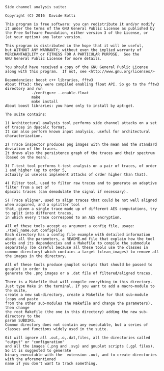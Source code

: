     Side channel analysis suite:
    
    Copyright (C) 2016  Davide Botti

    This program is free software: you can redistribute it and/or modify
    it under the terms of the GNU General Public License as published by
    the Free Software Foundation, either version 3 of the License, or
    (at your option) any later version.

    This program is distributed in the hope that it will be useful,
    but WITHOUT ANY WARRANTY; without even the implied warranty of
    MERCHANTABILITY or FITNESS FOR A PARTICULAR PURPOSE.  See the
    GNU General Public License for more details.

    You should have received a copy of the GNU General Public License
    along with this program.  If not, see <http://www.gnu.org/licenses/>    

    Dependencies: boost c++ libraries, fftw3
    About fftw3: they were compiled enabling float API. So go to the fftw3 directory and run
                ./configure --enable-float
                make
                make install
    About boost libraries: you have only to install by apt-get.

    The suite contains:

    1) Architectural analysis tool performs side channel attacks on a set of traces in dpacalc format. 
    It can also perform known input analysis, useful for architectural characterization.

    2) Trace inspector produces png images with the mean and the standard deviation of the traces.
    It draws also the persistence graph of the traces and their spectrum (based on the mean).

    3) T-test tool performs t-test analysis on a pair of traces, of order 1 and higher (up to order 5,
    actually is useless implement attacks of order higher than that).
    
    4) Filter tool, used to filter raw traces and to generate an adaptive filter from a set of 
    dpacalc traces (can demodulate the signal if necessary).
    
    5) Trace aligner, used to align traces that could be not well aligned when acquired, and a splitter tool
    that, given a single trace made up of different AES computations, try to split into different traces,
    in which every trace correspond to an AES encryption.

    All of these tools accept as argument a config file, usage:
    ./tool_name.out configFile
    Each directory has a config file example with detailed information about all the parameters, a README.md file that explain how the tool works and its dependencies and a Makefile to compile the submodule separately (be careful because all these tools use the classes in common directory) which contains a target (clean_images) to remove all the images in the directory.

    All of these tools produce gnuplot scripts that should be passed to gnuplot in order to 
    generate the .png images or a .dat file of filtered/aligned traces.
    
    There is a Makefile that will compile everything in this directory.
    Just type Make in the terminal. If you want to add a macro-module to the suite,
    create a new sub-directory, create a Makefile for that sub-module (copy and paste
    from the other sub-modules the Makefile and change the parameters), then change
    the root Makefile (the one in this directory) adding the new sub-directory to the 
    param SUBDIRS.
    Common directory does not contain any executable, but a series of classes and functions widely used in the suite.
    
    Git will ignore all .out,.o,.dat,files, all the directories called "output" or "configuration" 
    and all the images (.png and .svg) and gnuplot scripts (.gpl files). So it is suggested to generate
    binary executable with the  extension .out, and to create directories with the aforementioned 
    name if you don't want to track something.

